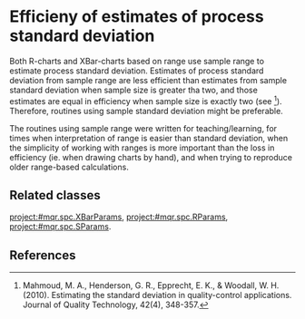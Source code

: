 Efficieny of estimates of process standard deviation
====================================================

Both R-charts and XBar-charts based on range use sample range to estimate process
standard deviation. Estimates of process standard deviation from sample range are
less efficient than estimates from sample standard deviation when sample size is
greater tha two, and those estimates are equal in efficiency when sample size is
exactly two (see [^1]). Therefore, routines using sample standard deviation might
be preferable.

The routines using sample range were written for teaching/learning, for times
when interpretation of range is easier than standard deviation, when the
simplicity of working with ranges is more important than the loss in efficiency
(ie. when drawing charts by hand), and when trying to reproduce older range-based
calculations.


## Related classes

<project:#mqr.spc.XBarParams>, <project:#mqr.spc.RParams>, <project:#mqr.spc.SParams>.


## References

[^1]:   Mahmoud, M. A., Henderson, G. R., Epprecht, E. K., & Woodall, W. H. (2010).
        Estimating the standard deviation in quality-control applications.
        Journal of Quality Technology, 42(4), 348-357.
